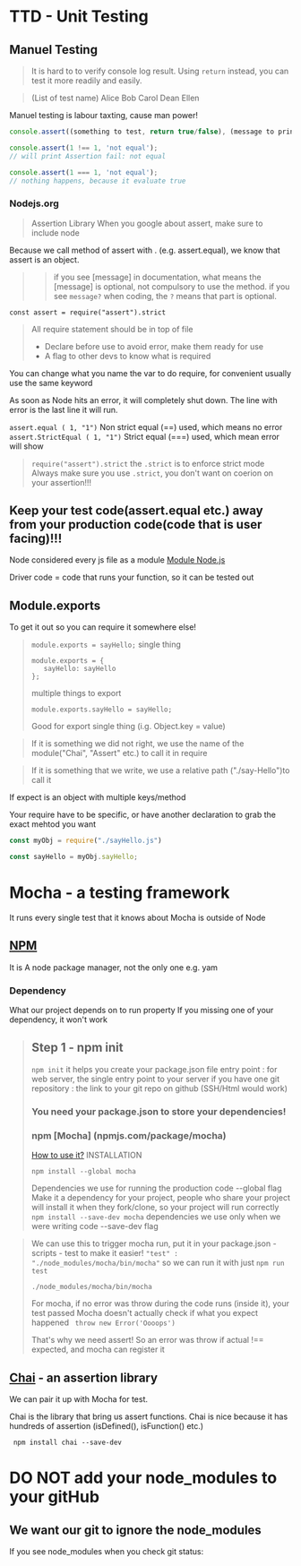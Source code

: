# TTD - Unit Testing

## Manuel Testing
>It is hard to to verify console log result.
>Using ```return``` instead, you can test it
 more readily and easily. 

>(List of test name) Alice Bob Carol Dean Ellen

Manuel testing is labour taxting, cause man power! 

``` javascript
console.assert((something to test, return true/false), (message to print if parameter returns false));

console.assert(1 !== 1, 'not equal');
// will print Assertion fail: not equal

console.assert(1 === 1, 'not equal');
// nothing happens, because it evaluate true
```

### Nodejs.org 
> Assertion Library
When you google about assert, make sure to include node 

Because we call method of assert with . (e.g. assert.equal), we know that assert is an object.

>> if you see [message] in documentation, what means the [message] is optional, not compulsory to use the method.
>> if you see ```message?``` when coding, the ```?``` means that part is optional.


```const assert = require("assert").strict```

> All require statement should be in top of file
> * Declare before use to avoid error, make them ready for use
> * A flag to other devs to know what is required

You can change what you name the var to do require, for convenient usually use the same keyword

As soon as Node hits an error, it will completely shut down. The line with error is the last line it will run.

``` assert.equal ( 1, "1") ``` Non strict equal (==) used, which means no error
``` assert.StrictEqual ( 1, "1") ``` Strict equal (===) used, which mean error will show

> ```require("assert").strict``` the ```.strict``` is to enforce strict mode
> Always make sure you use ```.strict```, you don't want on coerion on your assertion!!!

## Keep your test code(assert.equal etc.) away from your production code(code that is user facing)!!! 

Node considered every js file as a module
[Module Node.js]()

Driver code = code that runs your function, so it can be tested out 

## Module.exports
To get it out so you can require it somewhere else! 

> ```module.exports = sayHello;``` single thing
> ``` 
> module.exports = {
>    sayHello: sayHello
>};
> ```
> multiple things to export
> ```
>module.exports.sayHello = sayHello;
>```
>Good for export single thing (i.g. Object.key = value)


> If it is something we did not right, we use the name of the module("Chai", "Assert" etc.) to call it in require

>If it is something that we write, we use a relative path ("./say-Hello")to call it

If expect is an object with multiple keys/method

Your require have to be specific, or have another declaration to grab the exact mehtod you want

``` javascript
const myObj = require("./sayHello.js")

const sayHello = myObj.sayHello;
```

# Mocha - a testing framework
It runs every single test that it knows about
Mocha is outside of Node
## [NPM](npmjs.com)
It is A node package manager, not the only one
e.g. yam 

### Dependency 
What our project depends on to run property
If you missing one of your dependency, it won't work

> ## Step 1 - npm init
> ``` npm init ``` it helps you create your package.json file
> entry point : for web server, the single entry point to your server if you have one
> git repository : the link to your git repo on github (SSH/Html would work)
> ### You need your package.json to store your dependencies! 
> ### npm [Mocha] (npmjs.com/package/mocha)
>
> [How to use it?](mochajs.org) INSTALLATION
>
> ``` npm install --global mocha ``` 
> 
>Dependencies we use for running the production code --global flag
> Make it a dependency for your project, people who share your project will install it when they fork/clone, so your project will run correctly
> ``` npm install --save-dev mocha ``` dependencies we use only when we were writing code --save-dev flag

> We can use this to trigger mocha run, put it in your package.json - scripts - test to make it easier!
> ``` "test" : "./node_modules/mocha/bin/mocha" ``` so we can run it with just ``` npm run test ```
> ```
>./node_modules/mocha/bin/mocha
>```
> For mocha, if no error was throw during the code runs (inside it), your test passed
> Mocha doesn't actually check if what you expect happened
> ``` throw new Error('Oooops')```
>
> That's why we need assert!
> So an error was throw if actual !== expected, and mocha can register it

## [Chai](chaijs.com/api/assert) - an assertion library
We can pair it up with Mocha for test.

Chai is the library that bring us assert functions.
Chai is nice because it has hundreds of assertion (isDefined(), isFunction() etc.)

``` npm install chai --save-dev```

# DO NOT add your node_modules to your gitHub
## We want our git to ignore the node_modules
If you see node_modules when you check git status:


